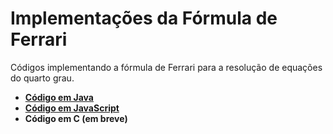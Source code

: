 # Implementações da Fórmula de Ferrari
Códigos implementando a fórmula de Ferrari para a resolução de equações do quarto grau.

* [**Código em Java**](/Java/Ferrari.java)
* [**Código em JavaScript**](/JavaScript/Ferrari.js)
* **Código em C (em breve)**
